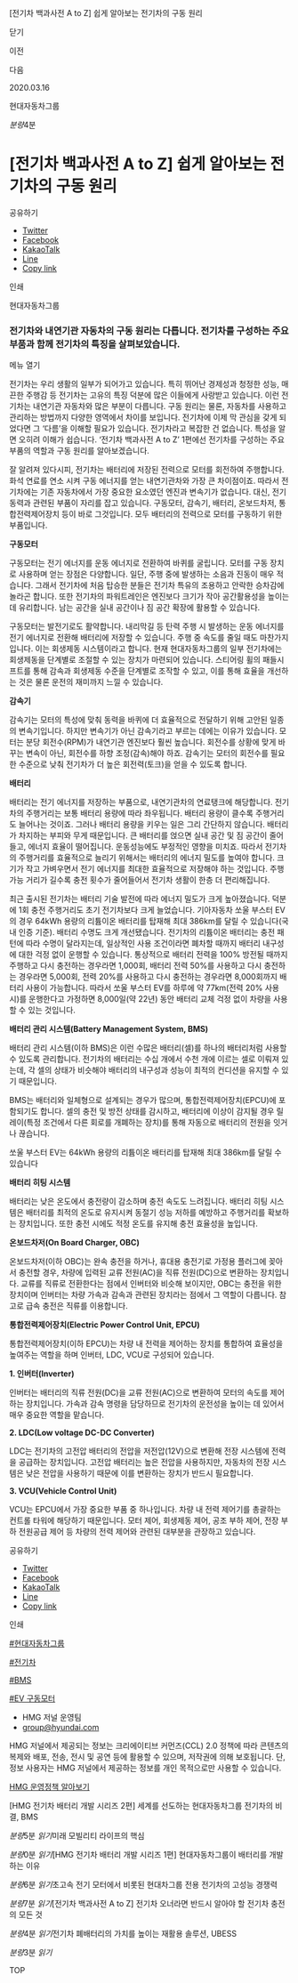 [전기차 백과사전 A to Z] 쉽게 알아보는 전기차의 구동 원리






닫기

이전

다음

2020.03.16

현대자동차그룹


*분량*4분

# [전기차 백과사전 A to Z] 쉽게 알아보는 전기차의 구동 원리

공유하기

* [Twitter](# "새창으로 열림")
* [Facebook](# "새창으로 열림")
* [KakaoTalk](# "새창으로 열림")
* [Line](# "새창으로 열림")
* [Copy link](#)

인쇄

현대자동차그룹



### 전기차와 내연기관 자동차의 구동 원리는 다릅니다. 전기차를 구성하는 주요 부품과 함께 전기차의 특징을 살펴보았습니다.

메뉴 열기



전기차는 우리 생활의 일부가 되어가고 있습니다. 특히 뛰어난 경제성과 청정한 성능, 매끈한 주행감 등 전기차는 고유의 특징 덕분에 많은 이들에게 사랑받고 있습니다. 이런 전기차는 내연기관 자동차와 많은 부분이 다릅니다. 구동 원리는 물론, 자동차를 사용하고 관리하는 방법까지 다양한 영역에서 차이를 보입니다. 전기차에 이제 막 관심을 갖게 되었다면 그 ‘다름’을 이해할 필요가 있습니다. 전기차라고 복잡한 건 없습니다. 특성을 알면 오히려 이해가 쉽습니다. ‘전기차 백과사전 A to Z’ 1편에선 전기차를 구성하는 주요 부품의 역할과 구동 원리를 알아보겠습니다.



잘 알려져 있다시피, 전기차는 배터리에 저장된 전력으로 모터를 회전하여 주행합니다. 화석 연료를 연소 시켜 구동 에너지를 얻는 내연기관차와 가장 큰 차이점이죠. 따라서 전기차에는 기존 자동차에서 가장 중요한 요소였던 엔진과 변속기가 없습니다. 대신, 전기 동력과 관련된 부품이 자리를 잡고 있습니다. 구동모터, 감속기, 배터리, 온보드차저, 통합전력제어장치 등이 바로 그것입니다. 모두 배터리의 전력으로 모터를 구동하기 위한 부품입니다.



**구동모터**

구동모터는 전기 에너지를 운동 에너지로 전환하여 바퀴를 굴립니다. 모터를 구동 장치로 사용하며 얻는 장점은 다양합니다. 일단, 주행 중에 발생하는 소음과 진동이 매우 적습니다. 그래서 전기차에 처음 탑승한 분들은 전기차 특유의 조용하고 안락한 승차감에 놀라곤 합니다. 또한 전기차의 파워트레인은 엔진보다 크기가 작아 공간활용성을 높이는데 유리합니다. 남는 공간을 실내 공간이나 짐 공간 확장에 활용할 수 있습니다.

구동모터는 발전기로도 활약합니다. 내리막길 등 탄력 주행 시 발생하는 운동 에너지를 전기 에너지로 전환해 배터리에 저장할 수 있습니다. 주행 중 속도를 줄일 때도 마찬가지입니다. 이는 회생제동 시스템이라고 합니다. 현재 현대자동차그룹의 일부 전기차에는 회생제동을 단계별로 조절할 수 있는 장치가 마련되어 있습니다. 스티어링 휠의 패들시프트를 통해 감속과 회생제동 수준을 단계별로 조작할 수 있고, 이를 통해 효율을 개선하는 것은 물론 운전의 재미까지 느낄 수 있습니다.

**감속기**

감속기는 모터의 특성에 맞춰 동력을 바퀴에 더 효율적으로 전달하기 위해 고안된 일종의 변속기입니다. 하지만 변속기가 아닌 감속기라고 부르는 데에는 이유가 있습니다. 모터는 분당 회전수(RPM)가 내연기관 엔진보다 훨씬 높습니다. 회전수를 상황에 맞게 바꾸는 변속이 아닌, 회전수를 하향 조정(감속)해야 하죠. 감속기는 모터의 회전수를 필요한 수준으로 낮춰 전기차가 더 높은 회전력(토크)을 얻을 수 있도록 합니다.



**배터리**

배터리는 전기 에너지를 저장하는 부품으로, 내연기관차의 연료탱크에 해당합니다. 전기차의 주행거리는 보통 배터리 용량에 따라 좌우됩니다. 배터리 용량이 클수록 주행거리도 늘어나는 것이죠. 그러나 배터리 용량을 키우는 일은 그리 간단하지 않습니다. 배터리가 차지하는 부피와 무게 때문입니다. 큰 배터리를 얹으면 실내 공간 및 짐 공간이 줄어들고, 에너지 효율이 떨어집니다. 운동성능에도 부정적인 영향을 미치죠. 따라서 전기차의 주행거리를 효율적으로 늘리기 위해서는 배터리의 에너지 밀도를 높여야 합니다. 크기가 작고 가벼우면서 전기 에너지를 최대한 효율적으로 저장해야 하는 것입니다. 주행가능 거리가 길수록 충전 횟수가 줄어들어서 전기차 생활이 한층 더 편리해집니다.

최근 출시된 전기차는 배터리 기술 발전에 따라 에너지 밀도가 크게 높아졌습니다. 덕분에 1회 충전 주행거리도 초기 전기차보다 크게 늘었습니다. 기아자동차 쏘울 부스터 EV의 경우 64kWh 용량의 리튬이온 배터리를 탑재해 최대 386km를 달릴 수 있습니다(국내 인증 기준). 배터리 수명도 크게 개선됐습니다. 전기차의 리튬이온 배터리는 충전 패턴에 따라 수명이 달라지는데, 일상적인 사용 조건이라면 폐차할 때까지 배터리 내구성에 대한 걱정 없이 운행할 수 있습니다. 통상적으로 배터리 전력을 100% 방전될 때까지 주행하고 다시 충전하는 경우라면 1,000회, 배터리 전력 50%를 사용하고 다시 충전하는 경우라면 5,000회, 전력 20%를 사용하고 다시 충전하는 경우라면 8,000회까지 배터리 사용이 가능합니다. 따라서 쏘울 부스터 EV를 하루에 약 77km(전력 20% 사용 시)를 운행한다고 가정하면 8,000일(약 22년) 동안 배터리 교체 걱정 없이 차량을 사용할 수 있는 것입니다.

**배터리 관리 시스템(Battery Management System, BMS)**

배터리 관리 시스템(이하 BMS)은 이런 수많은 배터리(셀)를 하나의 배터리처럼 사용할 수 있도록 관리합니다. 전기차의 배터리는 수십 개에서 수천 개에 이르는 셀로 이뤄져 있는데, 각 셀의 상태가 비슷해야 배터리의 내구성과 성능이 최적의 컨디션을 유지할 수 있기 때문입니다.

BMS는 배터리와 일체형으로 설계되는 경우가 많으며, 통합전력제어장치(EPCU)에 포함되기도 합니다. 셀의 충전 및 방전 상태를 감시하고, 배터리에 이상이 감지될 경우 릴레이(특정 조건에서 다른 회로를 개폐하는 장치)를 통해 자동으로 배터리의 전원을 잇거나 끊습니다.

쏘울 부스터 EV는 64kWh 용량의 리튬이온 배터리를 탑재해 최대 386km를 달릴 수 있습니다



**배터리 히팅 시스템**

배터리는 낮은 온도에서 충전량이 감소하며 충전 속도도 느려집니다. 배터리 히팅 시스템은 배터리를 최적의 온도로 유지시켜 동절기 성능 저하를 예방하고 주행거리를 확보하는 장치입니다. 또한 충전 시에도 적정 온도를 유지해 충전 효율성을 높입니다.

**온보드차저(On Board Charger, OBC)**

온보드차저(이하 OBC)는 완속 충전을 하거나, 휴대용 충전기로 가정용 플러그에 꽂아서 충전할 경우, 차량에 입력된 교류 전원(AC)을 직류 전원(DC)으로 변환하는 장치입니다. 교류를 직류로 전환한다는 점에서 인버터와 비슷해 보이지만, OBC는 충전을 위한 장치이며 인버터는 차량 가속과 감속과 관련된 장치라는 점에서 그 역할이 다릅니다. 참고로 급속 충전은 직류를 이용합니다.



**통합전력제어장치(Electric Power Control Unit, EPCU)**

통합전력제어장치(이하 EPCU)는 차량 내 전력을 제어하는 장치를 통합하여 효율성을 높여주는 역할을 하며 인버터, LDC, VCU로 구성되어 있습니다.

**1. 인버터(Inverter)**

인버터는 배터리의 직류 전원(DC)을 교류 전원(AC)으로 변환하여 모터의 속도를 제어하는 장치입니다. 가속과 감속 명령을 담당하므로 전기차의 운전성을 높이는 데 있어서 매우 중요한 역할을 맡습니다.

**2. LDC(Low voltage DC-DC Converter)**

LDC는 전기차의 고전압 배터리의 전압을 저전압(12V)으로 변환해 전장 시스템에 전력을 공급하는 장치입니다. 고전압 배터리는 높은 전압을 사용하지만, 자동차의 전장 시스템은 낮은 전압을 사용하기 때문에 이를 변환하는 장치가 반드시 필요합니다.

**3. VCU(Vehicle Control Unit)**

VCU는 EPCU에서 가장 중요한 부품 중 하나입니다. 차량 내 전력 제어기를 총괄하는 컨트롤 타워에 해당하기 때문입니다. 모터 제어, 회생제동 제어, 공조 부하 제어, 전장 부하 전원공급 제어 등 차량의 전력 제어와 관련된 대부분을 관장하고 있습니다.



공유하기

* [Twitter](# "새창으로 열림")
* [Facebook](# "새창으로 열림")
* [KakaoTalk](# "새창으로 열림")
* [Line](# "새창으로 열림")
* [Copy link](#)

인쇄

[#현대자동차그룹](/tag/727)

[#전기차](/tag/824)

[#BMS](/tag/1095)

[#EV 구동모터](/tag/1100)



* HMG 저널 운영팀
* [group@hyundai.com](mailto:group@hyundai.com)

HMG 저널에서 제공되는 정보는 크리에이티브 커먼즈(CCL) 2.0 정책에 따라 콘텐츠의 복제와 배포, 전송, 전시 및 공연 등에 활용할 수 있으며, 저작권에 의해 보호됩니다.
단, 정보 사용자는 HMG 저널에서 제공하는 정보를 개인 목적으로만 사용할 수 있습니다.

[HMG 운영정책 알아보기](/footer/operationRegist)

[HMG 전기차 배터리 개발 시리즈 2편] 세계를 선도하는 현대자동차그룹 전기차의 비결, BMS

*분량*5분 *읽기*미래 모빌리티 라이프의 핵심

*분량*0분 *읽기*[HMG 전기차 배터리 개발 시리즈 1편] 현대자동차그룹이 배터리를 개발하는 이유

*분량*6분 *읽기*초고속 전기 모터에서 비롯된 현대차그룹 전용 전기차의 고성능 경쟁력

*분량*7분 *읽기*[전기차 백과사전 A to Z] 전기차 오너라면 반드시 알아야 할 전기차 충전의 모든 것

*분량*4분 *읽기*전기차 폐배터리의 가치를 높이는 재활용 솔루션, UBESS

*분량*3분 *읽기*

TOP